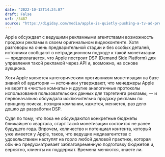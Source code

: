```yaml
---
date: "2022-10-12T14:24:07"
draft: False
url: /3487
source: "https://digiday.com/media/apple-is-quietly-pushing-a-tv-ad-product-with-media-agencies/"
---
```


Apple обсуждает с ведущими рекламными агентствами возможность продажи рекламы в своем оригинальном видеоконтенте. Хотя разговоры на очень предварительной стадии и без особых деталей, источники сообщают о нетрадиционном подходе к такой монетизации — предполагается, что Apple построит DSP (Demand Side Platform) для управления такой рекламой через API и, возможно, на основе аукциона.

Хотя Apple является категорическим противником монетизации на базе знаний об аудитории — источники утверждают, что менеджеры Apple не верят в «чистые комнаты» и другие аналогичные протоколы использования пользовательских данных для таргетинга рекламы, — и первоначально обсуждала исключительно продажу рекламы по принципу поиска, позиция компании, кажется, меняется, раз дело дошло до разработки DSP. 

Судя по тому, что пока не обсуждаются конкретные бюджеты ближайшего квартала, старт такой монетизации состоится не ранее будущего года. Впрочем, количество и потенциал контента, который уже имеется у Apple, таков, что ведущие медиаагентства с удовольствием наступят на горло любой деловой практике, которая обычно предусматривает заблаговременную подготовку бюджетов и, вероятно, клиенты их поддержат. Времена меняются, знаете ли.
